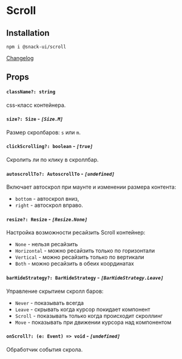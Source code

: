 # Scroll

## Installation
`npm i @snack-ui/scroll`

[Changelog](./CHANGELOG.md)

## Props

#### **`className?: string`**
css-класс контейнера.

#### **`size?: Size`** - *`[Size.M]`*
Размер скролбаров: `s` или `m`.

#### **`clickScrolling?: boolean`** - *`[true]`*
Скролить ли по клику в скроллбар.

#### **`autoscrollTo?: AutoscrollTo`** - *`[undefined]`*
Включает автоскрол при маунте и изменении размера контента:
- `bottom` - автоскрол вниз,
- `right` - автоскрол вправо.

#### **`resize?: Resize`** - *`[Resize.None]`*
Настройка возможности ресайзить Scroll контейнер:
- `None` - нельзя ресайзить
- `Horizontal` - можно ресайзить только по горизонтали
- `Vertical` - можно ресайзить только по вертикали
- `Both` - можно ресайзить в обеих координатах

#### **`barHideStrategy?: BarHideStrategy`** - *`[BarHideStrategy.Leave]`*
Управление скрытием скролл баров:
- `Never` - показывать всегда
- `Leave` - скрывать когда курсор покидает компонент
- `Scroll` - показывать только когда происходит скроллинг
- `Move` - показывать при движении курсора над компонентом

#### **`onScroll?: (e: Event) => void`** - *`[undefined]`*
Обработчик события скрола.

